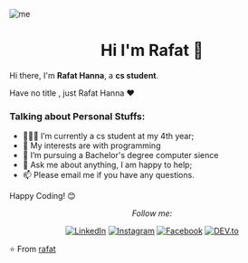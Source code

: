 ![me](https://github.com/L1cardo/L1cardo/raw/master/assets/me.gif)

<h1 align="center">Hi I'm Rafat 👋</h1>

Hi there, I'm **Rafat Hanna**, a **cs student**.

Have no title , just Rafat Hanna ♥


### Talking about Personal Stuffs:

- 👨🏽‍💻 I’m currently a cs student at my 4th year; 
- 🤔 My interests are with programming
- 💼 I’m pursuing a Bachelor's degree computer sience
- 💬 Ask me about anything, I am happy to help;
- 📫 Please email me if you have any questions.



Happy Coding! 😊

<div align="center">

<i>Follow me:</i><br>

<a href="https://www.instagram.com/rafat%20hanna?fbclid=IwAR3WlSWAFMXKLKajlv6RRLgfWeSsSH_96Yv4Jqyj_240g9rHHq7wHetyacU" target="_blank"><img src="https://img.shields.io/badge/LinkedIn-%230077B5.svg?&style=flat-square&logo=linkedin&logoColor=white" alt="LinkedIn"></a>
<a href="https://www.instagram.com/rafat%20hanna?fbclid=IwAR3WlSWAFMXKLKajlv6RRLgfWeSsSH_96Yv4Jqyj_240g9rHHq7wHetyacU" target="_blank"><img src="https://img.shields.io/badge/Instagram-%23E4405F.svg?&style=flat-square&logo=instagram&logoColor=white" alt="Instagram"></a>
<a href="https://www.facebook.com/rafat.hanna.925?locale=ar_AR" target="_blank"><img src="https://img.shields.io/badge/Facebook-%231877F2.svg?&style=flat-square&logo=facebook&logoColor=white" alt="Facebook"></a>
<a href="https://dev.to/ABSphreak" target="_blank"><img src="https://img.shields.io/badge/DEV-%230A0A0A.svg?&style=flat-square&logo=DEV.to&logoColor=white" alt="DEV.to"></a>

</div>



⭐️ From [rafat](https://github.com/rafathanna)
